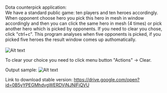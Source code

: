 Dota counterpick application:</br>
We have a standard public game: ten players and ten heroes accordingly.</br>
When opponent choose hero you pick this hero in mesh in window accordingly and then you can click the same hero in mesh (4 times) or pick another hero which is picked by opponents. If you need to clear you chose, click "ctrl+c". This program analyses when five opponents is picked, if you picked five heroes the result window comes up authomatically.</br></br>
![Alt text](https://github.com/vsushko/dota-counterpick/blob/master/images/pic1.png "Heroes List")

To clear your choice you need to click menu button "Actions" -> Clear.

Output sample:
![Alt text](https://github.com/vsushko/dota-counterpick/blob/master/images/pic2.png "Output dialog")

Link to download stable version:
https://drive.google.com/open?id=0B5yYPEGMhdvgWERDVjNJNlFjQVU
